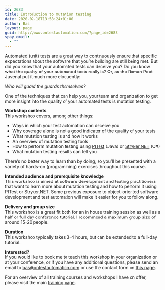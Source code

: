 ```yaml
---
id: 2683
title: Introduction to mutation testing
date: 2020-02-18T13:58:24+01:00
author: Bas
layout: page
guid: http://www.ontestautomation.com/?page_id=2683
spay_email:
  - ""
---
```

Automated (unit) tests are a great way to continuously ensure that specific expectations about the software that you&#8217;re building are still being met. But did you know that your automated tests can deceive you? Do you know what the quality of your automated tests really is? Or, as the Roman Poet Juvenal put it much more eloquently:

_Who will guard the guards themselves?_ 

One of the techniques that can help you, your team and organization to get more insight into the quality of your automated tests is mutation testing.

**Workshop contents**  
This workshop covers, among other things:

  * Ways in which your test automation can deceive you
  * Why coverage alone is not a good indicator of the quality of your tests
  * What mutation testing is and how it works
  * An overview of mutation testing tools
  * How to perform mutation testing using <a rel="noreferrer noopener" aria-label="PITest (opens in a new tab)" href="https://pitest.org/" target="_blank">PITest</a> (Java) or <a rel="noreferrer noopener" aria-label="Stryker.NET (opens in a new tab)" href="https://github.com/stryker-mutator/stryker-net" target="_blank">Stryker.NET</a> (C#)
  * What mutation testing results can tell you

There&#8217;s no better way to learn than by doing, so you&#8217;ll be presented with a variety of hands-on (programming) exercises throughout this course.

**Intended audience and prerequisite knowledge**  
This workshop is aimed at software development and testing practitioners that want to learn more about mutation testing and how to perform it using PITest or Stryker.NET. Some previous exposure to object-oriented software development and test automation will make it easier for you to follow along.

**Delivery and group size**  
This workshop is a great fit both for an in house training session as well as a half or full day conference tutorial. I recommend a maximum group size of around 15-20 people.

**Duration**  
This workshop typically takes 3-4 hours, but can be extended to a full-day tutorial.

**Interested?**  
If you would like to book me to teach this workshop in your organization or at your conference, or if you have any additional questions, please send an email to bas@ontestautomation.com or use the contact form on [this page](https://www.ontestautomation.com/contact/).

For an overview of all training courses and workshops I have on offer, please visit the main [training page](https://www.ontestautomation.com/training/).